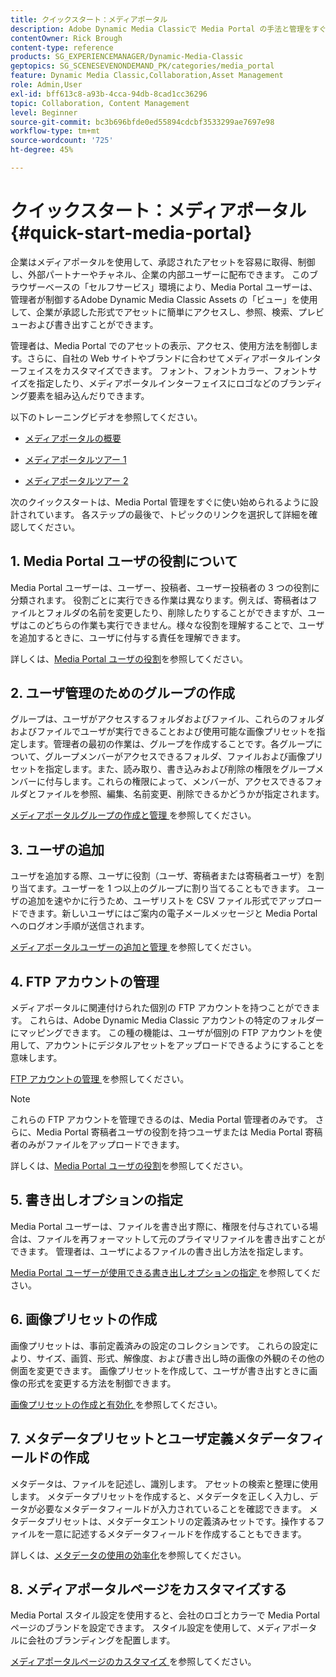 ```yaml
---
title: クイックスタート：メディアポータル
description: Adobe Dynamic Media Classicで Media Portal の手法と管理をすぐに使い始めるのに役立つ、Media Portal の概要とクイックスタートです。
contentOwner: Rick Brough
content-type: reference
products: SG_EXPERIENCEMANAGER/Dynamic-Media-Classic
geptopics: SG_SCENESEVENONDEMAND_PK/categories/media_portal
feature: Dynamic Media Classic,Collaboration,Asset Management
role: Admin,User
exl-id: bff613c8-a93b-4cca-94db-8cad1cc36296
topic: Collaboration, Content Management
level: Beginner
source-git-commit: bc3b696bfde0ed55894cdcbf3533299ae7697e98
workflow-type: tm+mt
source-wordcount: '725'
ht-degree: 45%

---
```


# クイックスタート：メディアポータル{#quick-start-media-portal}

企業はメディアポータルを使用して、承認されたアセットを容易に取得、制御し、外部パートナーやチャネル、企業の内部ユーザーに配布できます。 このブラウザーベースの「セルフサービス」環境により、Media Portal ユーザーは、管理者が制御するAdobe Dynamic Media Classic Assets の「ビュー」を使用して、企業が承認した形式でアセットに簡単にアクセスし、参照、検索、プレビューおよび書き出すことができます。

管理者は、Media Portal でのアセットの表示、アクセス、使用方法を制御します。さらに、自社の Web サイトやブランドに合わせてメディアポータルインターフェイスをカスタマイズできます。 フォント、フォントカラー、フォントサイズを指定したり、メディアポータルインターフェイスにロゴなどのブランディング要素を組み込んだりできます。

以下のトレーニングビデオを参照してください。

* [ メディアポータルの概要 ](https://s7d5.scene7.com/s7viewers/html5/VideoViewer.html?videoserverurl=https://s7d5.scene7.com/is/content/&emailurl=https://s7d5.scene7.com/s7/emailFriend&serverUrl=https://s7d5.scene7.com/is/image/&config=Scene7SharedAssets/Universal_HTML5_Video&contenturl=https://s7d5.scene7.com/skins/&asset=S7tutorials/544_mp_overview1_converted%20renamed_Done-AVS)

* [ メディアポータルツアー 1](https://s7d5.scene7.com/s7viewers/html5/VideoViewer.html?videoserverurl=https://s7d5.scene7.com/is/content/&emailurl=https://s7d5.scene7.com/s7/emailFriend&serverUrl=https://s7d5.scene7.com/is/image/&config=Scene7SharedAssets/Universal_HTML5_Video&contenturl=https://s7d5.scene7.com/skins/&asset=S7tutorials/545_mp_tour1_user_converted%20renamed_Done-AVS)

* [ メディアポータルツアー 2](https://s7d5.scene7.com/s7viewers/html5/VideoViewer.html?videoserverurl=https://s7d5.scene7.com/is/content/&emailurl=https://s7d5.scene7.com/s7/emailFriend&serverUrl=https://s7d5.scene7.com/is/image/&config=Scene7SharedAssets/Universal_HTML5_Video&contenturl=https://s7d5.scene7.com/skins/&asset=S7tutorials/546_mp_tour2_admin_converted%20renamed_Done-AVS)

次のクイックスタートは、Media Portal 管理をすぐに使い始められるように設計されています。 各ステップの最後で、トピックのリンクを選択して詳細を確認してください。

## &#x200B;1. Media Portal ユーザの役割について

Media Portal ユーザーは、ユーザー、投稿者、ユーザー投稿者の 3 つの役割に分類されます。 役割ごとに実行できる作業は異なります。例えば、寄稿者はファイルとフォルダの名前を変更したり、削除したりすることができますが、ユーザはこのどちらの作業も実行できません。様々な役割を理解することで、ユーザを追加するときに、ユーザに付与する責任を理解できます。

詳しくは、[Media Portal ユーザの役割](media-portal-user-roles.md#media_portal_user_roles)を参照してください。

## &#x200B;2. ユーザ管理のためのグループの作成

グループは、ユーザがアクセスするフォルダおよびファイル、これらのフォルダおよびファイルでユーザが実行できることおよび使用可能な画像プリセットを指定します。管理者の最初の作業は、グループを作成することです。各グループについて、グループメンバーがアクセスできるフォルダ、ファイルおよび画像プリセットを指定します。また、読み取り、書き込みおよび削除の権限をグループメンバーに付与します。これらの権限によって、メンバーが、アクセスできるフォルダとファイルを参照、編集、名前変更、削除できるかどうかが指定されます。

[ メディアポータルグループの作成と管理 ](creating-media-portal-groups.md#creating_and_managing_media_portal_groups) を参照してください。

## &#x200B;3. ユーザの追加

ユーザを追加する際、ユーザに役割（ユーザ、寄稿者または寄稿者ユーザ）を割り当てます。ユーザーを 1 つ以上のグループに割り当てることもできます。 ユーザの追加を速やかに行うため、ユーザリストを CSV ファイル形式でアップロードできます。新しいユーザにはご案内の電子メールメッセージと Media Portal へのログオン手順が送信されます。

[ メディアポータルユーザーの追加と管理 ](adding-media-portal-users.md#adding_and_managing_media_portal_users) を参照してください。

## &#x200B;4. FTP アカウントの管理

メディアポータルに関連付けられた個別の FTP アカウントを持つことができます。 これらは、Adobe Dynamic Media Classic アカウントの特定のフォルダーにマッピングできます。 この種の機能は、ユーザが個別の FTP アカウントを使用して、アカウントにデジタルアセットをアップロードできるようにすることを意味します。

[FTP アカウントの管理 ](ftp-accounts.md#managing_ftp_accounts) を参照してください。

>[!NOTE]
>
>これらの FTP アカウントを管理できるのは、Media Portal 管理者のみです。 さらに、Media Portal 寄稿者ユーザの役割を持つユーザまたは Media Portal 寄稿者のみがファイルをアップロードできます。

詳しくは、[Media Portal ユーザの役割](media-portal-user-roles.md#media_portal_user_roles)を参照してください。

## &#x200B;5. 書き出しオプションの指定

Media Portal ユーザーは、ファイルを書き出す際に、権限を付与されている場合は、ファイルを再フォーマットして元のプライマリファイルを書き出すことができます。 管理者は、ユーザによるファイルの書き出し方法を指定します。

[Media Portal ユーザーが使用できる書き出しオプションの指定 ](specifying-export-options-available-media.md#specifying_export_options_available_to_media_portal_users) を参照してください。

## &#x200B;6. 画像プリセットの作成

画像プリセットは、事前定義済みの設定のコレクションです。 これらの設定により、サイズ、画質、形式、解像度、および書き出し時の画像の外観のその他の側面を変更できます。 画像プリセットを作成して、ユーザが書き出すときに画像の形式を変更する方法を制御できます。

[ 画像プリセットの作成と有効化 ](creating-enabling-image-presets.md#creating_and_enabling_image_presets) を参照してください。

## &#x200B;7. メタデータプリセットとユーザ定義メタデータフィールドの作成

メタデータは、ファイルを記述し、識別します。 アセットの検索と整理に使用します。 メタデータプリセットを作成すると、メタデータを正しく入力し、データが必要なメタデータフィールドが入力されていることを確認できます。 メタデータプリセットは、メタデータエントリの定義済みセットです。操作するファイルを一意に記述するメタデータフィールドを作成することもできます。

詳しくは、[メタデータの使用の効率化](making-efficient-metadata.md#making_more_efficient_use_of_metadata)を参照してください。

## &#x200B;8. メディアポータルページをカスタマイズする

Media Portal スタイル設定を使用すると、会社のロゴとカラーで Media Portal ページのブランドを設定できます。 スタイル設定を使用して、メディアポータルに会社のブランディングを配置します。

[ メディアポータルページのカスタマイズ ](customizing-media-portal-screen.md#customizing_the_media_portal_screen) を参照してください。
